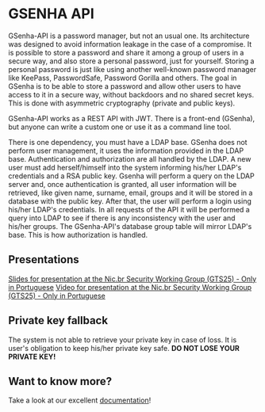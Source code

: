 GSENHA API
==========

GSenha-API is a password manager, but not an usual one. Its architecture was designed to avoid information leakage in the case of a compromise. It is possible to store a password and share it among a group of users in a secure way, and also store a personal password, just for yourself. Storing a personal password is just like using another well-known password manager like KeePass, PasswordSafe, Password Gorilla and others. The goal in GSenha is to be able to store a password and allow other users to have access to it in a secure way, without backdoors and no shared secret keys. This is done with asymmetric cryptography (private and public keys).

GSenha-API works as a REST API with JWT. There is a front-end (GSenha), but anyone can write a custom one or use it as a command line tool. 

There is one dependency, you must have a LDAP base. GSenha does not perform user management, it uses the information provided in the LDAP base. Authentication and authorization are all handled by the LDAP. A new user must add herself/himself into the system informing his/her LDAP's credentials and a RSA public key. Gsenha will perform a query on the LDAP server and, once authentication is granted, all user information will be retrieved, like given name, surname, email, groups and it will be stored in a database with the public key. After that, the user will perform a login using his/her LDAP's credentials. In all requests of the API it will be performed a query into LDAP to see if there is any inconsistency with the user and his/her groups. The GSenha-API's database group table will mirror LDAP's base. This is how authorization is handled. 

Presentations
-------------

[Slides for presentation at the Nic.br Security Working Group (GTS25) - Only in Portuguese](ftp://ftp.registro.br/pub/gts/gts25/07-GerenciamentoSenhas.pdf)
[Video for presentation at the Nic.br Security Working Group (GTS25) - Only in Portuguese](https://www.youtube.com/watch?v=WNtcEJK80TU)

Private key fallback
----------------------

The system is not able to retrieve your private key in case of loss. It is user's obligation to keep his/her private key safe. **DO NOT LOSE YOUR PRIVATE KEY!**

Want to know more?
------------------

Take a look at our excellent [documentation](https://github.com/globocom/gsenha-api/wiki)!